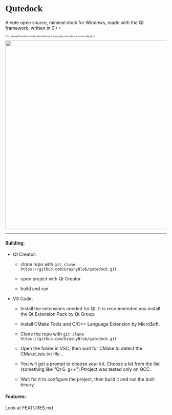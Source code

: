 <h1 style="font-family: 'Comic Sans MS' !important;">Qutedock</h1>

A ~~cute~~ open source, minimal dock for Windows, made with the Qt framework, written in C++

<p style="font-size: 8px !important;"><sub>P.S. I thought the title in Comic Sans MS was a funny idea, but it did not work in GitHub :( </sub></p>

<img title="" src="assets/preview_asset.png" alt="" width="588" data-align="left">

---
#### Building:

- Qt Creator:
  
  - clone repo with `git clone https://github.com/GrainyBlob/qutedock.git`
  
  - open project with Qt Creator
  
  - build and run.

- VS Code:
  
  - Install the extensions needed for Qt. It is recommended you install the Qt Extension Pack by Qt Group.
  
  - Install CMake Tools and C/C++ Language Extension by Micro$oft.
  
  - Clone the repo with `git clone https://github.com/GrainyBlob/qutedock.git`
  
  - Open the folder in VSC, then wait for CMake to detect the CMakeLists.txt file...
  
  - You will get a prompt to choose your kit. Choose a kit from the list (something like "Qt 6.<whatever> g++") Ptroject was tested only on GCC.
  
  - Wait for it to configure the project, then build it and run the built binary.

#### Features:

Look at FEATURES.md
